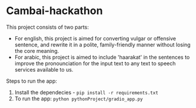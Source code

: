 # Cambai-hackathon

This project consists of two parts:

- For english, this project is aimed for converting vulgar or offensive sentence, and rewrite it in a polite, family-friendly manner without losing the core meaning.
- For arabic, this project is aimed to include 'haarakat' in the sentences to improve the pronounciation for the input text to any text to speech services available to us.

Steps to run the app:

1. Install the dependecies - `pip install -r requirements.txt`
2. To run the app: `python pythonProject/gradio_app.py`
